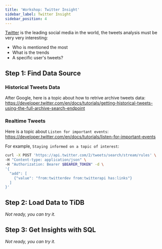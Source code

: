 ```yaml
---
title: 'Workshop: Twitter Insight'
sidebar_label: Twitter Insight
sidebar_position: 4
---
```


[Twitter](http://twitter.com/) is the leading social media in the world, the tweets analysis must be very very interesting:
* Who is mentioned the most
* What is the trends
* A specific user's tweets?

## Step 1: Find Data Source

### Historical Tweets Data

After Google, here is a topic about how to retrive archive tweets data:  https://developer.twitter.com/en/docs/tutorials/getting-historical-tweets-using-the-full-archive-search-endpoint


### Realtime Tweets

Here is a topic about `Listen for important events`: https://developer.twitter.com/en/docs/tutorials/listen-for-important-events

For example, `Staying informed on a topic of interest`:

```bash
curl -X POST 'https://api.twitter.com/2/tweets/search/stream/rules' \
-H "Content-type: application/json" \
-H "Authorization: Bearer $BEARER_TOKEN" -d \
'{
  "add": [
    {"value": "from:twitterdev from:twitterapi has:links"}
  ]
}'
```

## Step 2: Load Data to TiDB

_Not ready,  you can try it._

## Step 3: Get Insights with SQL

_Not ready,  you can try it._

